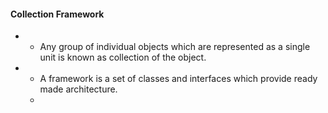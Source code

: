 #### Collection Framework  
- - Any group of individual objects which are represented as a single unit is known as collection of the  object.
- - A framework is a set of classes and interfaces which provide ready made architecture.
  - 
